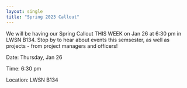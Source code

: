 ```yaml
---
layout: single
title: "Spring 2023 Callout"
---
```

We will be having our Spring Callout THIS WEEK on Jan 26 at 6:30 pm in LWSN B134. Stop by to hear about events this semsester, as well as projects - from project managers and officers!

Date: Thursday, Jan 26

Time: 6:30 pm

Location: LWSN B134

